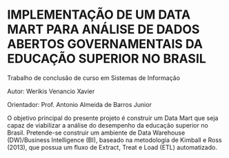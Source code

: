 # IMPLEMENTAÇÃO DE UM DATA MART PARA ANÁLISE DE DADOS ABERTOS GOVERNAMENTAIS DA EDUCAÇÃO SUPERIOR NO BRASIL
Trabalho de conclusão de curso em Sistemas de Informação

Autor: Werikis Venancio Xavier

Orientador: Prof. Antonio Almeida de Barros Junior

O objetivo principal do presente projeto é construir um Data Mart que seja capaz de viabilizar a análise do desempenho da educação superior no Brasil. Pretende-se
construir um ambiente de Data Warehouse (DW)/Business Intelligence (BI), baseado na
metodologia de Kimball e Ross (2013), que possua um fluxo de Extract, Treat e Load
(ETL) automatizado.
